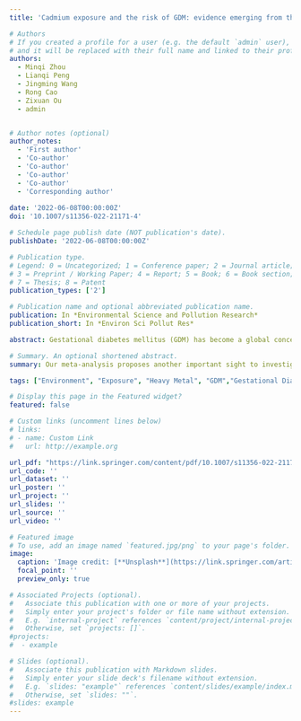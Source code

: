 ```yaml
---
title: 'Cadmium exposure and the risk of GDM: evidence emerging from the systematic review and meta-analysis'

# Authors
# If you created a profile for a user (e.g. the default `admin` user), write the username (folder name) here
# and it will be replaced with their full name and linked to their profile.
authors: 
  - Minqi Zhou
  - Lianqi Peng
  - Jingming Wang
  - Rong Cao 
  - Zixuan Ou
  - admin


# Author notes (optional)
author_notes:
  - 'First author'
  - 'Co-author'
  - 'Co-author'
  - 'Co-author'
  - 'Co-author'
  - 'Corresponding author'
  
date: '2022-06-08T00:00:00Z'
doi: '10.1007/s11356-022-21171-4'

# Schedule page publish date (NOT publication's date).
publishDate: '2022-06-08T00:00:00Z'

# Publication type.
# Legend: 0 = Uncategorized; 1 = Conference paper; 2 = Journal article;
# 3 = Preprint / Working Paper; 4 = Report; 5 = Book; 6 = Book section;
# 7 = Thesis; 8 = Patent
publication_types: ['2']

# Publication name and optional abbreviated publication name.
publication: In *Environmental Science and Pollution Research*
publication_short: In *Environ Sci Pollut Res*

abstract: Gestational diabetes mellitus (GDM) has become a global concern for its severe adverse effects on both mother and fetus. Recent epidemiological studies reported inconsistent results of the association between cadmium (Cd) exposure and GDM. Therefore, a systematic review and meta- analysis were performed. PubMed, Web of Science, Scopus, Embase, and SpringerLink were searched up to July 2021. Observational studies containing the adjusted relative risks between Cd exposure and GDM were included in the quantitative synthesis. The retrieval comprised 218 articles out of which 11 met our criteria and 9 were included in the meta-analysis, representing a total of 32,392 subjects (2881 GDM). In total, Cd exposure might increase the risk of GDM in some extent (OR = 1.21, 95% CI [0.89, 1.64]), even without statistical significance in high heterogeneity (Q = 28.45, p < 0.05, I2 = 71.9%). Filtering two outliers indicated by Galbraith plot yielded a similar risk (OR = 1.19, 95% CI [1.02, 1.39]) with statistical significance. However, the heterogeneity among studies was obviously reduced (Q = 11.75, p = 0.068, I2 = 48.9%). Additionally, biological specimen, study design, and diagnostic criteria contributed to the high heterogeneity according to the subgroup analysis. Since some important results do not deny that Cd exposure increases the risk of GDM, high-quality multi-centered large cohort studies are required in the future.

# Summary. An optional shortened abstract.
summary: Our meta-analysis proposes another important sight to investigate the etiology of metabolic gestational disease in terms of the alterations after heavy metal exposure. 

tags: ["Environment", "Exposure", "Heavy Metal", "GDM","Gestational Diabetes Mellitus", "Adverse Pregnancy Outcome", "Meta-analysis"]

# Display this page in the Featured widget?
featured: false

# Custom links (uncomment lines below)
# links:
# - name: Custom Link
#   url: http://example.org

url_pdf: "https://link.springer.com/content/pdf/10.1007/s11356-022-21171-4.pdf"
url_code: ''
url_dataset: ''
url_poster: ''
url_project: ''
url_slides: ''
url_source: ''
url_video: ''

# Featured image
# To use, add an image named `featured.jpg/png` to your page's folder.
image:
  caption: 'Image credit: [**Unsplash**](https://link.springer.com/article/10.1007/s11356-022-21171-4/figures/6)'
  focal_point: ''
  preview_only: true

# Associated Projects (optional).
#   Associate this publication with one or more of your projects.
#   Simply enter your project's folder or file name without extension.
#   E.g. `internal-project` references `content/project/internal-project/index.md`.
#   Otherwise, set `projects: []`.
#projects:
#  - example

# Slides (optional).
#   Associate this publication with Markdown slides.
#   Simply enter your slide deck's filename without extension.
#   E.g. `slides: "example"` references `content/slides/example/index.md`.
#   Otherwise, set `slides: ""`.
#slides: example
---
```

